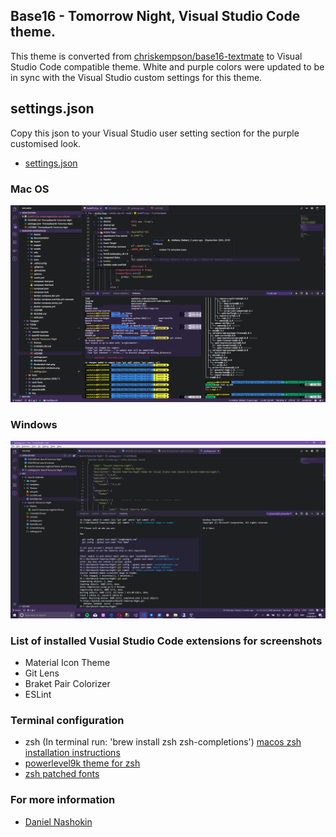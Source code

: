 ## Base16 - Tomorrow Night, Visual Studio Code theme.
This theme is converted from [chriskempson/base16-textmate](https://github.com/chriskempson/base16-textmate) to Visual Studio Code compatible theme. White and purple colors were updated to be in sync with the Visual Studio custom settings for this theme.

## settings.json
Copy this json to your Visual Studio user setting section for the purple customised look.
* [settings.json](https://github.com/nashokin/Base16-Tomorrow-Night/blob/master/settings.json)

### Mac OS
![Base16 Visual Studio Code mac](https://raw.githubusercontent.com/nashokin/Base16-Tomorrow-Night/master/Screenshot-mac.png)
### Windows
![Base16 Visual Studio Code windows](https://raw.githubusercontent.com/nashokin/Base16-Tomorrow-Night/master/Screenshot-windows.png)

### List of installed Vusial Studio Code extensions for screenshots
* Material Icon Theme
* Git Lens
* Braket Pair Colorizer
* ESLint

### Terminal configuration
* zsh (In terminal run: 'brew install zsh zsh-completions') [macos zsh installation instructions](http://sourabhbajaj.com/mac-setup/iTerm/zsh.html)
* [powerlevel9k theme for zsh](https://github.com/bhilburn/powerlevel9k)
* [zsh patched fonts](https://github.com/powerline/fonts)

### For more information
* [Daniel Nashokin](http://www.zyker.com.au)
